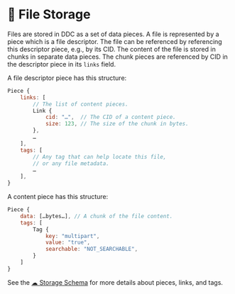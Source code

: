 # 📂 File Storage

Files are stored in DDC as a set of data pieces. A file is represented by a piece which is a file descriptor. The file can be referenced by referencing this descriptor piece, e.g., by its CID. The content of the file is stored in chunks in separate data pieces. The chunk pieces are referenced by CID in the descriptor piece in its `links` field.

A file descriptor piece has this structure:

```js
Piece {
    links: [
        // The list of content pieces.
        Link {
            cid: "…",  // The CID of a content piece.
            size: 123, // The size of the chunk in bytes.
        },
        …
    ],
    tags: [
        // Any tag that can help locate this file,
        // or any file metadata.
        …
    ],
}
```

A content piece has this structure:

```js
Piece {
    data: […bytes…], // A chunk of the file content.
    tags: [
        Tag {
            key: "multipart",
            value: "true",
            searchable: "NOT_SEARCHABLE",
        }
    ]
}
```

See the [☁ Storage Schema](storage-schema.md) for more details about pieces, links, and tags.
